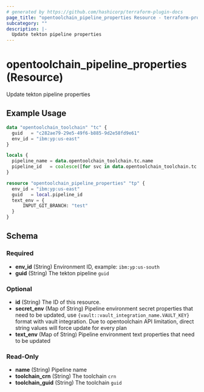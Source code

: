 ```yaml
---
# generated by https://github.com/hashicorp/terraform-plugin-docs
page_title: "opentoolchain_pipeline_properties Resource - terraform-provider-opentoolchain"
subcategory: ""
description: |-
  Update tekton pipeline properties
---
```


# opentoolchain_pipeline_properties (Resource)

Update tekton pipeline properties

## Example Usage

```terraform
data "opentoolchain_toolchain" "tc" {
  guid   = "c282ae79-29e5-49f6-b885-9d2e58fd9e61"
  env_id = "ibm:yp:us-east"
}

locals {
  pipeline_name = data.opentoolchain_toolchain.tc.name
  pipeline_id   = coalesce([for svc in data.opentoolchain_toolchain.tc.services : svc.instance_id if svc.service_id == "pipeline" && lookup(svc.parameters, "type", "") == "tekton" && lookup(svc.parameters, "name", "") == local.pipeline_name]...)
}

resource "opentoolchain_pipeline_properties" "tp" {
  env_id = "ibm:yp:us-east"
  guid   = local.pipeline_id
  text_env = {
      INPUT_GIT_BRANCH: "test"
  }
}
```

<!-- schema generated by tfplugindocs -->
## Schema

### Required

- **env_id** (String) Environment ID, example: `ibm:yp:us-south`
- **guid** (String) The tekton pipeline `guid`

### Optional

- **id** (String) The ID of this resource.
- **secret_env** (Map of String) Pipeline environment secret properties that need to be updated, use `{vault::vault_integration_name.VAULT_KEY}` format with vault integration. Due to opentoolchain API limitation, direct string values will force update for every plan
- **text_env** (Map of String) Pipeline environment text properties that need to be updated

### Read-Only

- **name** (String) Pipeline name
- **toolchain_crn** (String) The toolchain `crn`
- **toolchain_guid** (String) The toolchain `guid`


